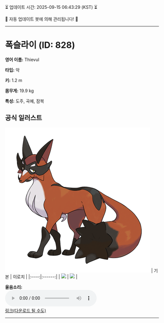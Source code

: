 
⏳ 업데이트 시간: 2025-09-15 06:43:29 (KST) ⏳

🤖 자동 업데이트 봇에 의해 관리됩니다! 🤖

---

# 폭슬라이 (ID: 828)
**영어 이름:** Thievul

**타입:** 악

**키:** 1.2 m

**몸무게:** 19.9 kg

**특성:** 도주, 곡예, 잠복

## 공식 일러스트
![](https://raw.githubusercontent.com/PokeAPI/sprites/master/sprites/pokemon/other/official-artwork/828.png)
| 기본 | 이로치 |
|:----:|:------:|
| <img src="http://play.pokemonshowdown.com/sprites/ani/thievul.gif" width="200"> | <img src="http://play.pokemonshowdown.com/sprites/ani-shiny/thievul.gif" width="200"> |

**울음소리:**<br><audio controls src="https://raw.githubusercontent.com/PokeAPI/cries/main/cries/pokemon/latest/828.ogg"></audio><br> [링크(다운로드 될 수도)](https://raw.githubusercontent.com/PokeAPI/cries/main/cries/pokemon/latest/828.ogg)


---
